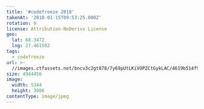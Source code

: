 ```yaml
---
title: '#codefreeze 2018'
takenAt: '2018-01-15T09:53:25.000Z'
rotation: 0
license: Attribution-NoDerivs License
geo:
  lat: 68.3472
  lng: 27.461502
tags:
  - codefreeze
url: >-
  //images.ctfassets.net/bncv3c2gt878/7y69pUtLKiVOPZCtGykLAC/4619b514f993275720f87ac8089f1f4f/codefreeze-2018_25929254568_o
size: 4944456
image:
  width: 5344
  height: 3006
contentType: image/jpeg
---
```


